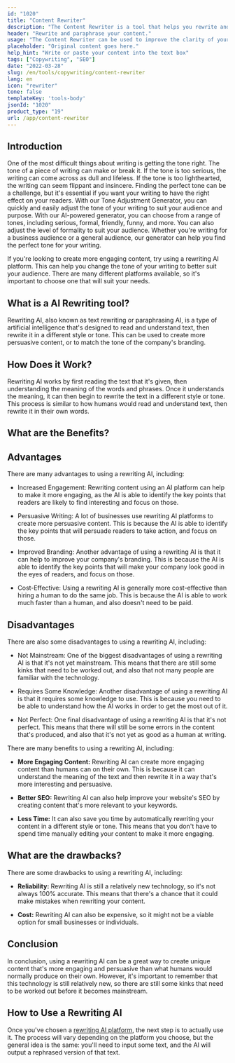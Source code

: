 ```yaml
---
id: "1020"
title: "Content Rewriter"
description: "The Content Rewriter is a tool that helps you rewrite and paraphrase your content. It is often used to improve the clarity of your writing, or to make your writing more unique. The Content Rewriter can also help you improve your SEO by rewriting your content to include your target keywords."
header: "Rewrite and paraphrase your content."
usage: "The Content Rewriter can be used to improve the clarity of your writing, or to make your writing more unique. It can also help you improve your SEO by rewriting your content to include your target keywords."
placeholder: "Original content goes here."
help_hint: "Write or paste your content into the text box"
tags: ["Copywriting", "SEO"]
date: "2022-03-28"
slug: /en/tools/copywriting/content-rewriter
lang: en
icon: "rewriter"
tone: false
templateKey: 'tools-body'
jsonId: "1020"
product_type: "19"
url: /app/content-rewriter
---
```


## Introduction

One of the most difficult things about writing is getting the tone right. The tone of a piece of writing can make or break it. If the tone is too serious, the writing can come across as dull and lifeless. If the tone is too lighthearted, the writing can seem flippant and insincere. Finding the perfect tone can be a challenge, but it's essential if you want your writing to have the right effect on your readers. With our Tone Adjustment Generator, you can quickly and easily adjust the tone of your writing to suit your audience and purpose. With our AI-powered generator, you can choose from a range of tones, including serious, formal, friendly, funny, and more. You can also adjust the level of formality to suit your audience. Whether you're writing for a business audience or a general audience, our generator can help you find the perfect tone for your writing.

If you're looking to create more engaging content, try using a rewriting AI platform. This can help you change the tone of your writing to better suit your audience. There are many different platforms available, so it's important to choose one that will suit your needs.

## What is a AI Rewriting tool?

Rewriting AI, also known as text rewriting or paraphrasing AI, is a type of artificial intelligence that's designed to read and understand text, then rewrite it in a different style or tone. This can be used to create more persuasive content, or to match the tone of the company's branding.

## How Does it Work?

Rewriting AI works by first reading the text that it's given, then understanding the meaning of the words and phrases. Once it understands the meaning, it can then begin to rewrite the text in a different style or tone. This process is similar to how humans would read and understand text, then rewrite it in their own words.

## What are the Benefits?

## Advantages

There are many advantages to using a rewriting AI, including:

- Increased Engagement: Rewriting content using an AI platform can help to make it more engaging, as the AI is able to identify the key points that readers are likely to find interesting and focus on those.

- Persuasive Writing: A lot of businesses use rewriting AI platforms to create more persuasive content. This is because the AI is able to identify the key points that will persuade readers to take action, and focus on those.

- Improved Branding: Another advantage of using a rewriting AI is that it can help to improve your company's branding. This is because the AI is able to identify the key points that will make your company look good in the eyes of readers, and focus on those.

- Cost-Effective: Using a rewriting AI is generally more cost-effective than hiring a human to do the same job. This is because the AI is able to work much faster than a human, and also doesn't need to be paid.

## Disadvantages

There are also some disadvantages to using a rewriting AI, including:

- Not Mainstream: One of the biggest disadvantages of using a rewriting AI is that it's not yet mainstream. This means that there are still some kinks that need to be worked out, and also that not many people are familiar with the technology.

- Requires Some Knowledge: Another disadvantage of using a rewriting AI is that it requires some knowledge to use. This is because you need to be able to understand how the AI works in order to get the most out of it.

- Not Perfect: One final disadvantage of using a rewriting AI is that it's not perfect. This means that there will still be some errors in the content that's produced, and also that it's not yet as good as a human at writing.

There are many benefits to using a rewriting AI, including:

- **More Engaging Content:** Rewriting AI can create more engaging content than humans can on their own. This is because it can understand the meaning of the text and then rewrite it in a way that's more interesting and persuasive.

- **Better SEO:** Rewriting AI can also help improve your website's SEO by creating content that's more relevant to your keywords.

- **Less Time:** It can also save you time by automatically rewriting your content in a different style or tone. This means that you don't have to spend time manually editing your content to make it more engaging.

## What are the drawbacks?

There are some drawbacks to using a rewriting AI, including:

- **Reliability:** Rewriting AI is still a relatively new technology, so it's not always 100% accurate. This means that there's a chance that it could make mistakes when rewriting your content.

- **Cost:** Rewriting AI can also be expensive, so it might not be a viable option for small businesses or individuals.

## Conclusion

In conclusion, using a rewriting AI can be a great way to create unique content that's more engaging and persuasive than what humans would normally produce on their own. However, it's important to remember that this technology is still relatively new, so there are still some kinks that need to be worked out before it becomes mainstream.

## How to Use a Rewriting AI

Once you've chosen a [rewriting AI platform]('/app/adjust-tone-rewriting'), the next step is to actually use it. The process will vary depending on the platform you choose, but the general idea is the same: you'll need to input some text, and the AI will output a rephrased version of that text.
